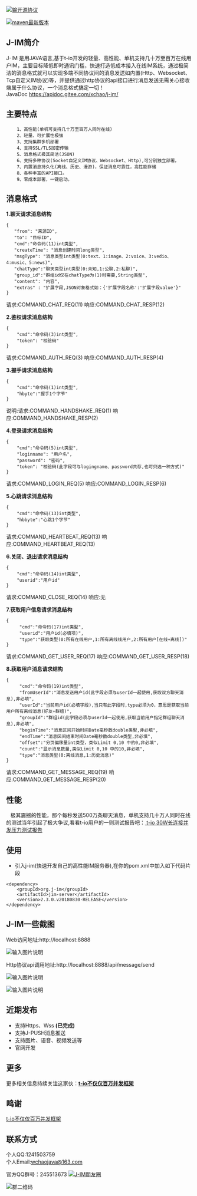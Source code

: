 [![输开源协议](https://img.shields.io/badge/License-Apache--2.0-brightgreen.svg "Apache")](https://www.apache.org/licenses/LICENSE-2.0)

[![maven最新版本](https://maven-badges.herokuapp.com/maven-central/org.j-im/jim-server/badge.svg "maven最新版本")](https://maven-badges.herokuapp.com/maven-central/org.j-im/jim-server)
## J-IM简介

 J-IM 是用JAVA语言,基于t-io开发的轻量、高性能、单机支持几十万至百万在线用户IM，主要目标降低即时通讯门槛，快速打造低成本接入在线IM系统，通过极简洁的消息格式就可以实现多端不同协议间的消息发送如内置(Http、Websocket、Tcp自定义IM协议)等，并提供通过http协议的api接口进行消息发送无需关心接收端属于什么协议，一个消息格式搞定一切！                                                                        
JavaDoc https://apidoc.gitee.com/xchao/j-im/

## 主要特点
        1、高性能(单机可支持几十万至百万人同时在线)
        2、轻量、可扩展性极强
        3、支持集群多机部署
        4、支持SSL/TLS加密传输
        5、消息格式极其简洁(JSON)
        6、支持多种协议(Socket自定义IM协议、Websocket、Http),可分别独立部署。
        7、内置消息持久化(离线、历史、漫游)，保证消息可靠性，高性能存储
        8、各种丰富的API接口。
        9、零成本部署，一键启动。

## 消息格式

 **1.聊天请求消息结构** 
 ```
{
    "from": "来源ID",
    "to": "目标ID",
    "cmd":"命令码(11)int类型",
    "createTime": "消息创建时间long类型",
    "msgType": "消息类型int类型(0:text、1:image、2:voice、3:vedio、4:music、5:news)",
    "chatType":"聊天类型int类型(0:未知,1:公聊,2:私聊)",
    "group_id":"群组id仅在chatType为(1)时需要,String类型",
    "content": "内容",
    "extras" : "扩展字段,JSON对象格式如：{'扩展字段名称':'扩展字段value'}"
}
```
请求:COMMAND_CHAT_REQ(11) 响应:COMMAND_CHAT_RESP(12)

 **2.鉴权请求消息结构** 
```
{
    "cmd":"命令码(3)int类型",
    "token": "校验码"
}
```
请求:COMMAND_AUTH_REQ(3) 响应:COMMAND_AUTH_RESP(4)

 **3.握手请求消息结构** 
```
{
    "cmd":"命令码(1)int类型",
    "hbyte":"握手1个字节"
}
```
说明:请求:COMMAND_HANDSHAKE_REQ(1) 响应:COMMAND_HANDSHAKE_RESP(2)

 **4.登录请求消息结构** 
```
{
    "cmd":"命令码(5)int类型",
    "loginname": "用户名",
    "password": "密码",
    "token": "校验码(此字段可与logingname、password共存,也可只选一种方式)"
}
```
请求:COMMAND_LOGIN_REQ(5) 响应:COMMAND_LOGIN_RESP(6)

 **5.心跳请求消息结构** 
```
{
    "cmd":"命令码(13)int类型",
    "hbbyte":"心跳1个字节"
}
```
请求:COMMAND_HEARTBEAT_REQ(13) 响应:COMMAND_HEARTBEAT_REQ(13)

 **6.关闭、退出请求消息结构** 
```
{
    "cmd":"命令码(14)int类型",
    "userid":"用户id"
}
```
请求:COMMAND_CLOSE_REQ(14) 响应:无

 **7.获取用户信息请求消息结构** 
```
{
     "cmd":"命令码(17)int类型",
     "userid":"用户id(必填项)",
     "type":"获取类型(0:所有在线用户,1:所有离线线用户,2:所有用户[在线+离线])"
}
```
请求:COMMAND_GET_USER_REQ(17) 响应:COMMAND_GET_USER_RESP(18)

**8.获取用户消息请求结构** 
```
{
     "cmd":"命令码(19)int类型",
     "fromUserId":"消息发送用户id(此字段必须与userId一起使用,获取双方聊天消息),非必填",
     "userId":"当前用户id(必填字段),当只有此字段时,type必须为0，意思是获取当前用户所有离线消息(好友+群组)",
     "groupId":"群组id(此字段必须与userId一起使用,获取当前用户指定群组聊天消息),非必填",
     "beginTime":"消息区间开始时间Date毫秒数double类型,非必填",
     "endTime":"消息区间结束时间Date毫秒数double类型,非必填",
     "offset":"分页偏移量int类型，类似Limit 0,10 中的0,非必填",
     "count":"显示消息数量,类似Limit 0,10 中的10,非必填",
     "type":"消息类型(0:离线消息,1:历史消息)"
}
```
请求:COMMAND_GET_MESSAGE_REQ(19) 响应:COMMAND_GET_MESSAGE_RESP(20)

## 性能
&nbsp;&nbsp;&nbsp;极其震撼的性能，那个每秒发送500万条聊天消息，单机支持几十万人同时在线的测试当年引起了极大争议,看看t-io用户的一则测试报告吧：[ t-io 30W长连接并发压力测试报告](https://my.oschina.net/u/2369298/blog/915435)

## 使用
- 引入j-im(快速开发自己的高性能IM服务器),在你的pom.xml中加入如下代码片段
```
<dependency>
    <groupId>org.j-im</groupId>
    <artifactId>jim-server</artifactId>
    <version>2.3.0.v20180830-RELEASE</version>
</dependency>
```

## J-IM一些截图

  Web访问地址:http://localhost:8888

  ![输入图片说明](https://gitee.com/uploads/images/2017/0922/195539_4a5d9ed4_410355.jpeg "tio-img-0.jpg")

  Http协议api调用地址:http://localhost:8888/api/message/send

  ![输入图片说明](https://gitee.com/uploads/images/2017/0830/190054_a128b214_410355.jpeg "tio-im-2.jpg")

  ![输入图片说明](https://gitee.com/uploads/images/2017/0830/190428_474270ae_410355.jpeg "tio-im-3.jpg")

## 近期发布
- 支持Https、Wss  **(已完成)** 
- 支持J-PUSH消息推送
- 支持图片、语音、视频发送等
- 官网开发

## 更多
更多相关信息持续关注这家伙：**[t-io不仅仅百万并发框架](http://gitee.com/tywo45/t-io)** 

## 鸣谢
[t-io不仅仅百万并发框架](https://gitee.com/tywo45/t-io)

## 联系方式
   个人QQ:1241503759<br>
   个人Email:wchaojava@163.com

   官方QQ群号：245513673 <a target="_blank"  href="//shang.qq.com/wpa/qunwpa?idkey=c876012ca4131bfdb6a32c9e5b4cde730b686fa1d20cc2ebd795a0fe2760b5d8"><img border="0" src="//pub.idqqimg.com/wpa/images/group.png" alt="J-IM朋友圈" title="J-IM朋友圈"></a>

![群二维码](https://gitee.com/uploads/images/2018/0415/131601_e2cf7bde_410355.png "1523769300727.png")